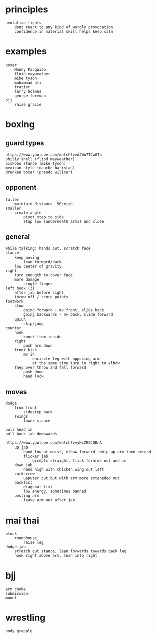 # principles
    neutalise fights
        dont react to any kind of wordly provocation
        confidence in material skill helps keep calm
# examples
    boxer
        Manny Pacquiao 
        floid mayweather
        mike tyson
        muhammad ali
        frazier
        larry holmes
        george foreman
    bjj
        raise gracie

# boxing
## guard types
    https://www.youtube.com/watch?v=AJWu7TCwGTo
    philiy shell (fliod mayweather)
    pickobo stance (mike tyson)
    mexican style (naucho baristan)
    drunken boxer (prendo wilicur)
## opponent
    taller
        maintain distance  50cmish
    smaller
        create angle
            pivot step to side
            stap low (underneath arms) and close
## general
    while talking: hands out, scratch face
    stance
        keep moving
            lean forward/back
        low center of gravity
    right
        turn enougth to cover face
        more damage
            single finger
    left hook (3)
        after jab before right
        throw off / score points
    footwork
        slow
            going forward - mv front, slide back
            going backwards - mv back, slide forward
        quick
            skip/jump
    counter
        hook
            knock from inside
        right
            push arm down
        front kick
            mv in
                encircle leg with opposing arm
                at the same time turn in right to elbow
        they over throw and fall forward
            push down
            head lock
## moves
    dodge
        from front
            sidestep back
        swings
            lower stance
        
    pull head in
    pull back jab downwards
    
    https://www.youtube.com/watch?v=yKiZEZJQDnA
        up jab
            hand low at waist, elbow forward, whip up arm then extend
            flicker jab
                bicepts straight, flick forarms out and in
        down jab
            hand high with chicken wing out left            
        corkscrew
            upputer cut but with arm more exteneded out
        backfist 
            diagonal fist
            low energy, sometimes banned
        posting arm
            leave arm out after jab
# mai thai
    block
        roundhouse
            raise leg
    dodge jab
        stretch out stance, lean forwards towards back leg
        hook right above arm, lean into right
# bjj
    arm choke
    submission
    mount
# wrestling
    body grapple
